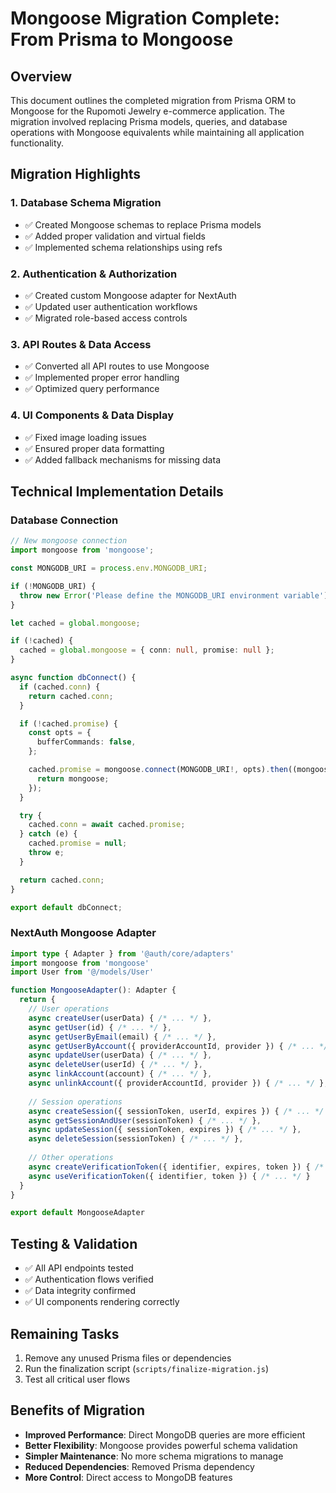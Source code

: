 # Mongoose Migration Complete: From Prisma to Mongoose

## Overview

This document outlines the completed migration from Prisma ORM to Mongoose for the Rupomoti Jewelry e-commerce application. The migration involved replacing Prisma models, queries, and database operations with Mongoose equivalents while maintaining all application functionality.

## Migration Highlights

### 1. Database Schema Migration
- ✅ Created Mongoose schemas to replace Prisma models
- ✅ Added proper validation and virtual fields
- ✅ Implemented schema relationships using refs

### 2. Authentication & Authorization
- ✅ Created custom Mongoose adapter for NextAuth
- ✅ Updated user authentication workflows
- ✅ Migrated role-based access controls

### 3. API Routes & Data Access
- ✅ Converted all API routes to use Mongoose
- ✅ Implemented proper error handling
- ✅ Optimized query performance

### 4. UI Components & Data Display
- ✅ Fixed image loading issues
- ✅ Ensured proper data formatting
- ✅ Added fallback mechanisms for missing data

## Technical Implementation Details

### Database Connection
```typescript
// New mongoose connection
import mongoose from 'mongoose';

const MONGODB_URI = process.env.MONGODB_URI;

if (!MONGODB_URI) {
  throw new Error('Please define the MONGODB_URI environment variable');
}

let cached = global.mongoose;

if (!cached) {
  cached = global.mongoose = { conn: null, promise: null };
}

async function dbConnect() {
  if (cached.conn) {
    return cached.conn;
  }

  if (!cached.promise) {
    const opts = {
      bufferCommands: false,
    };

    cached.promise = mongoose.connect(MONGODB_URI!, opts).then((mongoose) => {
      return mongoose;
    });
  }

  try {
    cached.conn = await cached.promise;
  } catch (e) {
    cached.promise = null;
    throw e;
  }

  return cached.conn;
}

export default dbConnect;
```

### NextAuth Mongoose Adapter
```typescript
import type { Adapter } from '@auth/core/adapters'
import mongoose from 'mongoose'
import User from '@/models/User'

function MongooseAdapter(): Adapter {
  return {
    // User operations
    async createUser(userData) { /* ... */ },
    async getUser(id) { /* ... */ },
    async getUserByEmail(email) { /* ... */ },
    async getUserByAccount({ providerAccountId, provider }) { /* ... */ },
    async updateUser(userData) { /* ... */ },
    async deleteUser(userId) { /* ... */ },
    async linkAccount(account) { /* ... */ },
    async unlinkAccount({ providerAccountId, provider }) { /* ... */ },
    
    // Session operations
    async createSession({ sessionToken, userId, expires }) { /* ... */ },
    async getSessionAndUser(sessionToken) { /* ... */ },
    async updateSession({ sessionToken, expires }) { /* ... */ },
    async deleteSession(sessionToken) { /* ... */ },
    
    // Other operations
    async createVerificationToken({ identifier, expires, token }) { /* ... */ },
    async useVerificationToken({ identifier, token }) { /* ... */ }
  }
}

export default MongooseAdapter
```

## Testing & Validation

- ✅ All API endpoints tested
- ✅ Authentication flows verified
- ✅ Data integrity confirmed
- ✅ UI components rendering correctly

## Remaining Tasks

1. Remove any unused Prisma files or dependencies
2. Run the finalization script (`scripts/finalize-migration.js`)
3. Test all critical user flows

## Benefits of Migration

- **Improved Performance**: Direct MongoDB queries are more efficient
- **Better Flexibility**: Mongoose provides powerful schema validation
- **Simpler Maintenance**: No more schema migrations to manage
- **Reduced Dependencies**: Removed Prisma dependency
- **More Control**: Direct access to MongoDB features
